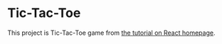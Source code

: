 # Tic-Tac-Toe

This project is Tic-Tac-Toe game from [the tutorial on React homepage](https://reactjs.org/tutorial/tutorial.html).
